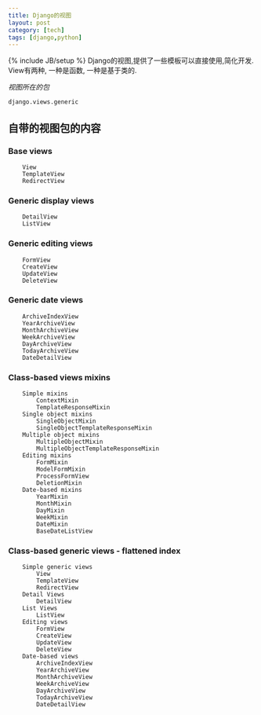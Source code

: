 ```yaml
---
title: Django的视图
layout: post
category: [tech]
tags: [django,python]
---
```

{% include JB/setup %}
Django的视图,提供了一些模板可以直接使用,简化开发.
View有两种, 一种是函数, 一种是基于类的.

*视图所在的包*

    django.views.generic

## 自带的视图包的内容
### Base views
        View
        TemplateView
        RedirectView

### Generic display views
        DetailView
        ListView

### Generic editing views
        FormView
        CreateView
        UpdateView
        DeleteView
### Generic date views
        ArchiveIndexView
        YearArchiveView
        MonthArchiveView
        WeekArchiveView
        DayArchiveView
        TodayArchiveView
        DateDetailView
### Class-based views mixins
        Simple mixins
            ContextMixin
            TemplateResponseMixin
        Single object mixins
            SingleObjectMixin
            SingleObjectTemplateResponseMixin
        Multiple object mixins
            MultipleObjectMixin
            MultipleObjectTemplateResponseMixin
        Editing mixins
            FormMixin
            ModelFormMixin
            ProcessFormView
            DeletionMixin
        Date-based mixins
            YearMixin
            MonthMixin
            DayMixin
            WeekMixin
            DateMixin
            BaseDateListView
### Class-based generic views - flattened index
        Simple generic views
            View
            TemplateView
            RedirectView
        Detail Views
            DetailView
        List Views
            ListView
        Editing views
            FormView
            CreateView
            UpdateView
            DeleteView
        Date-based views
            ArchiveIndexView
            YearArchiveView
            MonthArchiveView
            WeekArchiveView
            DayArchiveView
            TodayArchiveView
            DateDetailView

